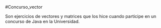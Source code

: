 #Concurso_vector

Son ejercicios de vectores y matrices que los hice cuando participe en un concurso de Java en la Universidad.
